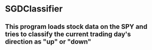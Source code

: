 # SGDClassifier

## This program loads stock data on the SPY and tries to classify the current trading day's direction as "up" or "down"
